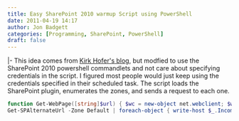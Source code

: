 ```yaml
---
title: Easy SharePoint 2010 warmup Script using PowerShell
date: 2011-04-19 14:17
author: Jon Badgett
categories: [Programming, SharePoint, PowerShell]
draft: false
---
```

|-
  This idea comes from <a href="http://kirkhofer.wordpress.com/2008/10/18/sharepoint-warm-up-script/">Kirk Hofer's blog</a>, but modfied to use the SharePoint 2010 powershell commandlets and not care about specifying credentials in the script. I figured most people would just keep using the credentials specified in their scheduled task.
  The script loads the SharePoint plugin, enumerates the zones, and sends a request to each one.
  ```powershell Add-PSSnapin Microsoft.SharePoint.PowerShell;
  function Get-WebPage([string]$url) { $wc = new-object net.webclient; $wc.credentials = [System.Net.CredentialCache]::DefaultCredentials; $pageContents = $wc.DownloadString($url); $wc.Dispose(); return $pageContents; }
  Get-SPAlternateUrl -Zone Default | foreach-object { write-host $_.IncomingUrl; $html = Get-WebPage -url $_.IncomingUrl; } ```

